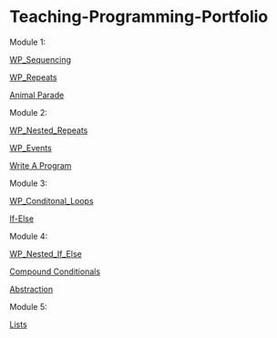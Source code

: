 ﻿# Teaching-Programming-Portfolio
Module 1:

[WP_Sequencing](https://youtu.be/qlVlfHLoKVc)

[WP_Repeats](https://youtu.be/XN9JspzazRQ)

[Animal Parade](https://youtube.com/shorts/KqzEhAHL2Cg)

Module 2:

[WP_Nested_Repeats](https://youtu.be/YTBa9DtrEP8)

[WP_Events](https://youtu.be/CI7Ttd-WAbQ)

[Write A Program](https://youtu.be/30_Q_cAbRbo)

Module 3:

[WP_Conditonal_Loops](https://youtu.be/gdXd1cMBaRA)

[If-Else](https://youtu.be/VKC2zUbifDI)


Module 4:

[WP_Nested_If_Else](https://youtu.be/FYZBMC9w3mw)

[Compound Conditionals](https://youtu.be/K_PLgzKo95o)

[Abstraction](https://youtu.be/CUr_Kda2yfU)

Module 5:

[Lists](https://youtu.be/JP9RL5W6zyI)
